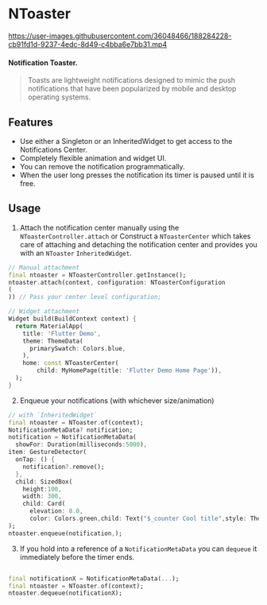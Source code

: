 # NToaster


https://user-images.githubusercontent.com/36048466/188284228-cb91fd1d-9237-4edc-8d49-c4bba6e7bb31.mp4


#### Notification Toaster.
> Toasts are lightweight notifications designed to mimic the push notifications that have been popularized by mobile and desktop operating systems.
## Features

- Use either a Singleton or an InheritedWidget to get access to the Notifications Center.
- Completely flexible animation and widget UI.
- You can remove the notification programmatically.
- When the user long presses the notification its timer is paused until it is free.

## Usage

1) Attach the notification center manually using the `NToasterController.attach` or Construct
   a `NToasterCenter` which takes care of attaching and detaching the notification center and
   provides you with an `NToaster` `InheritedWidget`.

```dart
// Manual attachment
final ntoaster = NToasterController.getInstance();
ntoaster.attach(context, configuration: NToasterConfiguration
(
)) // Pass your center level configuration;

```

```dart
// Widget attachment
Widget build(BuildContext context) {
  return MaterialApp(
    title: 'Flutter Demo',
    theme: ThemeData(
      primarySwatch: Colors.blue,
    ),
    home: const NToasterCenter(
        child: MyHomePage(title: 'Flutter Demo Home Page')),
  );
}
```

2) Enqueue your notifications (with whichever size/animation)

```dart
// with `InheritedWidget`
final ntoaster = NToaster.of(context);
NotificationMetaData? notification;
notification = NotificationMetaData(
  showFor: Duration(milliseconds:5000),
item: GestureDetector(
  onTap: () {
    notification?.remove();
  },
  child: SizedBox(
    height:100,
    width: 300,
    child: Card(
      elevation: 8.0,
      color: Colors.green,child: Text("$_counter Cool title",style: Theme.of(context).textTheme.subtitle1?.copyWith(color: Colors.white),),),),),
);
ntoaster.enqueue(notification,);
```

3) If you hold into a reference of a `NotificationMetaData` you can `dequeue` it immediately before
   the timer ends.

```dart

final notificationX = NotificationMetaData(...);
final ntoaster = NToaster.of(context);
ntoaster.dequeue(notificationX);
```

